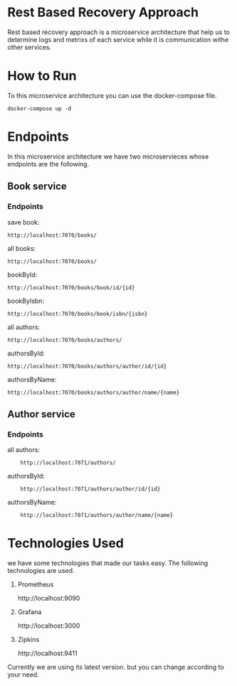 # Rest Based Recovery Approach
Rest based recovery approach is a microservice architecture that help us to determine logs and metrixs of each service while it is communication withe other services.

# How to Run
To this microservice architecture you can use the docker-compose file. 

    docker-compose up -d

# Endpoints
In this microservice architecture we have two microservieces whose endpoints are the following.

## Book service
### Endpoints
save book:

    http://localhost:7070/books/

all books:

    http://localhost:7070/books/

bookById:

    http://localhost:7070/books/book/id/{id}

bookByIsbn:

    http://localhost:7070/books/book/isbn/{isbn}

all authors:

    http://localhost:7070/books/authors/

authorsById:

    http://localhost:7070/books/authors/author/id/{id}

authorsByName:

    http://localhost:7070/books/authors/author/name/{name}

## Author service
### Endpoints

all authors:

		http://localhost:7071/authors/

authorsById:

		http://localhost:7071/authors/author/id/{id}

authorsByName:

		http://localhost:7071/authors/author/name/{name}


# Technologies Used
we have some technologies that made our tasks easy. The following technologies are used.

1. Prometheus

    http://localhost:9090

2. Grafana

    http://localhost:3000

3. Zipkins

    http://localhost:9411

Currently we are using its latest version. but you can change according to your need. 
